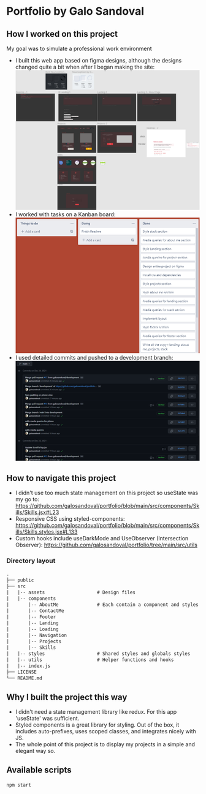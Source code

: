 # Portfolio by Galo Sandoval

## How I worked on this project

My goal was to simulate a professional work environment

- I built this web app based on figma designs, although the designs changed quite a bit when after I began making the site:
  ![](public/figma.png)
- I worked with tasks on a Kanban board:
  ![](public/trello.png)
- I used detailed commits and pushed to a development branch:
  ![](public/commits.png)

## How to navigate this project

- I didn't use too much state management on this project so useState was my go to: https://github.com/galosandoval/portfolio/blob/main/src/components/Skills/Skills.jsx#L23
- Responsive CSS using styled-components: https://github.com/galosandoval/portfolio/blob/main/src/components/Skills/Skills.styles.jsx#L133
- Custom hooks include useDarkMode and UseObserver (Intersection Observer): https://github.com/galosandoval/portfolio/tree/main/src/utils

### Directory layout

    .
    ├── public                  
    ├── src 
    |   |-- assets                   # Design files
    |   |-- components
    |       |-- AboutMe              # Each contain a component and styles
    |       |-- ContactMe
    |       |-- Footer
    |       |-- Landing
    |       |-- Loading
    |       |-- Navigation
    |       |-- Projects
    |       |-- Skills
    |   |-- styles                   # Shared styles and globals styles
    |   |-- utils                    # Helper functions and hooks
    |   |-- index.js       
    ├── LICENSE
    └── README.md

## Why I built the project this way

- I didn't need a state management library like redux. For this app 'useState' was sufficient. 
- Styled components is a great library for styling. Out of the box, it includes auto-prefixes, uses scoped classes, and integrates nicely with JS.
- The whole point of this project is to display my projects in a simple and elegant way so.

## Available scripts

```
npm start
```